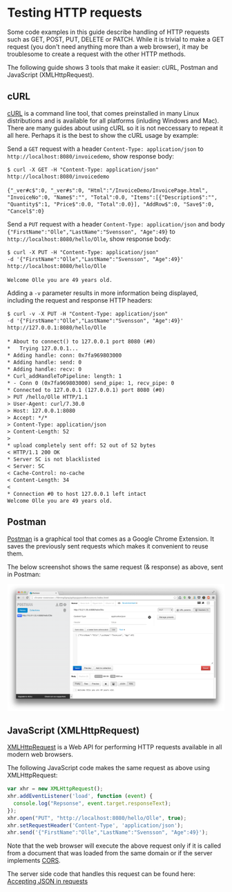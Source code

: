 # Testing HTTP requests

Some code examples in this guide describe handling of HTTP requests such as GET, POST, PUT, DELETE or PATCH. While it is trivial to make a GET request (you don't need anything more than a web browser), it may be troublesome to create a request with the other HTTP methods.

The following guide shows 3 tools that make it easier: cURL, Postman and JavaScript (XMLHttpRequest).

## cURL

[cURL](http://curl.haxx.se/) is a command line tool, that comes preinstalled in many Linux distributions and is available for all platforms (inluding Windows and Mac). There are many guides about using cURL so it is not neccessary to repeat it all here. Perhaps it is the best to show the cURL usage by example:

Send a `GET` request with a header `Content-Type: application/json` to `http://localhost:8080/invoicedemo`, show response body:  

```text
$ curl -X GET -H "Content-Type: application/json" http://localhost:8080/invoicedemo

{"_ver#c$":0, "_ver#s":0, "Html":"/InvoiceDemo/InvoicePage.html", "InvoiceNo":0, "Name$":"", "Total":0.0, "Items":[{"Description$":"", "Quantity$":1, "Price$":0.0, "Total":0.0}], "AddRow$":0, "Save$":0, "Cancel$":0}
```


Send a `PUT` request with a header `Content-Type: application/json` and body `{"FirstName":"Olle","LastName":"Svensson", "Age":49}` to `http://localhost:8080/hello/Olle`, show response body:  

```
$ curl -X PUT -H "Content-Type: application/json"
-d '{"FirstName":"Olle","LastName":"Svensson", "Age":49}'
http://localhost:8080/hello/Olle

Welcome Olle you are 49 years old.
```

Adding a `-v` parameter results in more information being displayed, including the request and response HTTP headers:

```
$ curl -v -X PUT -H "Content-Type: application/json"
-d '{"FirstName":"Olle","LastName":"Svensson", "Age":49}'
http://127.0.0.1:8080/hello/Olle

* About to connect() to 127.0.0.1 port 8080 (#0)
*   Trying 127.0.0.1...
* Adding handle: conn: 0x7fa969803000
* Adding handle: send: 0
* Adding handle: recv: 0
* Curl_addHandleToPipeline: length: 1
* - Conn 0 (0x7fa969803000) send_pipe: 1, recv_pipe: 0
* Connected to 127.0.0.1 (127.0.0.1) port 8080 (#0)
> PUT /hello/Olle HTTP/1.1
> User-Agent: curl/7.30.0
> Host: 127.0.0.1:8080
> Accept: */*
> Content-Type: application/json
> Content-Length: 52
>
* upload completely sent off: 52 out of 52 bytes
< HTTP/1.1 200 OK
* Server SC is not blacklisted
< Server: SC
< Cache-Control: no-cache
< Content-Length: 34
<
* Connection #0 to host 127.0.0.1 left intact
Welcome Olle you are 49 years old.
```

## Postman

[Postman](https://chrome.google.com/webstore/detail/postman-rest-client/fdmmgilgnpjigdojojpjoooidkmcomcm) is a graphical tool that comes as a Google Chrome Extension. It saves the previously sent requests which makes it convenient to reuse them.

The below screenshot shows the same request (& response) as above, sent in Postman:

![postman](/assets/postman.png)

## JavaScript (XMLHttpRequest)

[XMLHttpRequest](https://developer.mozilla.org/en-US/docs/Web/API/XMLHttpRequest) is a Web API for performing HTTP requests available in all modern web browsers.

The following JavaScript code makes the same request as above using XMLHttpRequest:

```js
var xhr = new XMLHttpRequest();
xhr.addEventListener('load', function (event) {
  console.log("Repsonse", event.target.responseText);
});
xhr.open("PUT", "http://localhost:8080/hello/Olle", true);
xhr.setRequestHeader('Content-Type', 'application/json');
xhr.send('{"FirstName":"Olle","LastName":"Svensson", "Age":49}');
```

Note that the web browser will execute the above request only if it is called from a document that was loaded from the same domain or if the server implements [CORS](http://enable-cors.org/).

The server side code that handles this request can be found here: [Accepting JSON in requests](/guides/restful-web-apps/accepting-json-in-requests.html)

